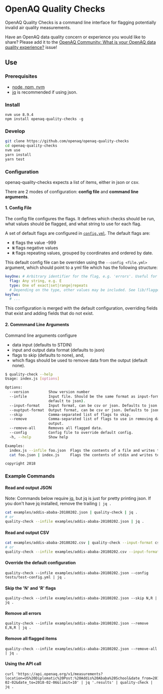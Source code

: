# OpenAQ Quality Checks

OpenAQ Quality Checks is a command line interface for flagging potentially invalid air quality measurements.

Have an OpenAQ data quality concern or experience you would like to share? Please add it to the [OpenAQ Community: What is your OpenAQ data quality experience?](https://github.com/openaq/openaq-quality-checks/issues/2) issue!

## Use

### Prerequisites

* [node, npm, nvm](https://docs.npmjs.com/getting-started/installing-node)
* [jq](https://stedolan.github.io/jq/) is recommended if using json.

### Install

```
nvm use 8.9.4
npm install openaq-quality-checks -g
```

### Develop

```bash
git clone https://github.com/openaq/openaq-quality-checks
cd openaq-quality-checks
nvm use
yarn install
yarn test
```

### Configuration

openaq-quality-checks expects a list of items, either in json or csv.

There are 2 modes of configuration: **config file** and **command line arguments**.

#### 1. Config File

The config file configures the flags. It defines which checks should be run, what values should be flagged, and what string to use for each flag.

A set of default flags are configured in [`config.yml`](config.yml). The default flags are:

* **`E`** flags the value -999
* **`N`** flags negative values
* **`R`** flags repeating values, grouped by coordinates and ordered by date.

This default config file can be overriden using the `--config <file.yml>` argument, which should point to a yml file which has the following structure:

```yaml
keyOne: # Arbitrary identifier for the flag, e.g. 'errors'. Useful for merging with the default configuration.
  flag: Any string, e.g. E
  type: One of exact|set|range|repeats
  # Depending on the type, other values may be included. See lib/flagger.js for what can be configured.
keyTwo:
  # ...
```

This configuration is merged with the default configuration, overriding fields that exist and adding fields that do not exist.

#### 2. Commmand Line Arguments

Command line arguments configure

* data input (defaults to STDIN)
* input and output data format (defaults to json)
* flags to skip (defaults to none), and,
* which flags should be used to remove data from the output (default none).

```bash
$ quality-check --help
Usage: index.js [options]

Options:
  --version         Show version number                                [boolean]
  --infile          Input file. Should be the same format as input-format (which
                    default to json).
  --input-format    Input format, can be csv or json. Defaults to json.
  --ouptput-format  Output format, can be csv or json. Defaults to json.
  --skip            Comma-separated list of flags to skip.
  --remove          Comma-separated list of flags to use in removing data from
                    output.
  --remove-all      Removes all flagged data.
  --config          Config file to override default config.
  -h, --help        Show help                                          [boolean]

Examples:
  index.js --infile foo.json  Flags the contents of a file and writes to stdout.
  cat foo.json | index.js     Flags the contents of stdin and writes to stdout.

copyright 2018

```

### Example Commands

#### Read and output JSON

Note: Commands below require [jq](https://stedolan.github.io/jq/), but jq is just for pretty printing json. If you don't have jq installed, remove the trailing `| jq .`

```bash
cat examples/addis-ababa-20180202.json | quality-check | jq .
# or
quality-check --infile examples/addis-ababa-20180202.json | jq .
```

#### Read and output CSV

```bash
cat examples/addis-ababa-20180202.csv | quality-check --input-format csv --output-format csv
# or
quality-check --infile examples/addis-ababa-20180202.csv --input-format csv --output-format csv
```

#### Override the default configuration

```
quality-check --infile examples/addis-ababa-20180202.json --config tests/test-config.yml | jq .
```

#### Skip the 'N' and 'R' flags

```
quality-check --infile examples/addis-ababa-20180202.json --skip N,R | jq .
```

#### Remove all errors

```
quality-check --infile examples/addis-ababa-20180202.json --remove E,N,R | jq .
```

#### Remove all flagged items

```
quality-check --infile examples/addis-ababa-20180202.json --remove-all | jq .
```

#### Using the API call

```
curl 'https://api.openaq.org/v1/measurements?location=US%20Diplomatic%20Post:%20Addis%20Ababa%20School&date_from=2018-02-02&date_to=2018-02-06&limit=10' | jq '.results' | quality-check | jq .
```
